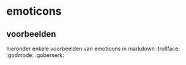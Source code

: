 # emoticons

## voorbeelden
hieronder enkele voorbeelden van emoticons in markdown 
:trollface:
:godmode:
:goberserk:
